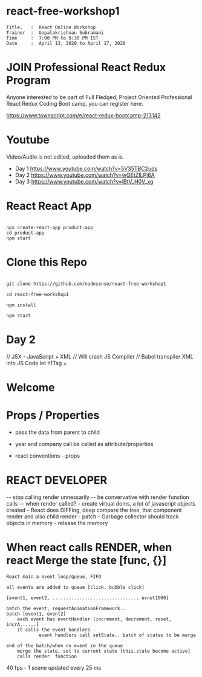 # react-free-workshop1

```
Title.   :  React Online Workshop   
Trainer  :  Gopalakrishnan Subramani
Time     :  7:00 PM to 9:30 PM IST
Date     :  April 13, 2020 to April 17, 2020
```

# JOIN Professional React Redux Program

Anyone interested to be part of Full Fledged, Project Oriented
Professional React Redux Coding Boot camp, you can register here. 


https://www.townscript.com/e/react-redux-bootcamp-213142



# Youtube

Video/Audio is not edited, uploaded them as is.


- Day 1  https://www.youtube.com/watch?v=5V35TBC2uds
- Day 2 https://www.youtube.com/watch?v=wQEtZILPi6A
- Day 3 https://www.youtube.com/watch?v=lBtV_H0V_xg
  



# React React App

```

npx create-react-app product-app
cd product-app
npm start

```

# Clone this Repo

```

git clone https://github.com/nodesense/react-free-workshop1

cd react-free-workshop1

npm install

npm start

```

# Day 2


// JSX - JavaScript + XML
// Will crash JS Compiler
// Babel transpiler XML into JS Code
let h1Tag = <h1>Welcome</h1>


# Props / Properties

-  pass the data from parent to child

- year and company call be called as attribute/properties
- react conventions - props

    <Footer year={2020} company="NodeSense" >

# REACT DEVELOPER
 
 -- stop calling render unnessarily
 -- be convervative with render function calls
 -- when render called?
        - create virtual doms, a lot of javascript objects created
        - React does DIFFing, deep compare the tree, that component render and also child render
        - patch
        - Garbage collector should track objects in memory
        - release the memory

# When react calls RENDER, when react Merge the state [func, {}]

    React main a event loop/queue, FIFO

    all events are added to queue [click, bubble click]

    [event1, event2, ................................ evnet1000]

    batch the event, requestAnimationFramework..
    batch [event1, event2]
        each event has eventHandler [increment, decrement, reset, incrA,.....]
        it calls the event handlers
                event handlers call setState.. batch of states to be merge

    end of the batch/when no event in the queue
        merge the state, set to current state [this.state become active]
        calls render  function

40 fps - 1 scene updated every 25 ms